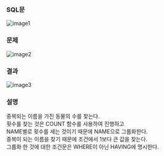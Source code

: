 ### SQL문
![image1](https://user-images.githubusercontent.com/123911778/262509180-766717fd-9ae4-4ece-b61d-c5a7b16e8c28.PNG)

### 문제  
![image2](https://user-images.githubusercontent.com/123911778/262509181-4325fe94-5f2f-4b87-aea1-5e3468e61c22.PNG)

### 결과
![image3](https://user-images.githubusercontent.com/123911778/262509183-9fd072e1-538f-4d32-8c7e-769732813f81.PNG)

### 설명
중복되는 이름을 가진 동물의 수를 찾는다.       
횟수를 찾는 것은 COUNT 함수를 사용하여 진행하고      
NAME별로 횟수를 세는 것이기 때문에 NAME으로 그룹화한다.      
중복이 되는 이름을 찾기 때문에 조건에서 1보다 큰 값을 찾는다.      
그룹화 한 것에 대한 조건문은 WHERE이 아닌 HAVING에 명시한다.      
